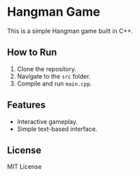 # Hangman Game

This is a simple Hangman game built in C++.

## How to Run
1. Clone the repository.
2. Navigate to the `src` folder.
3. Compile and run `main.cpp`.

## Features
- Interactive gameplay.
- Simple text-based interface.

## License
MIT License

